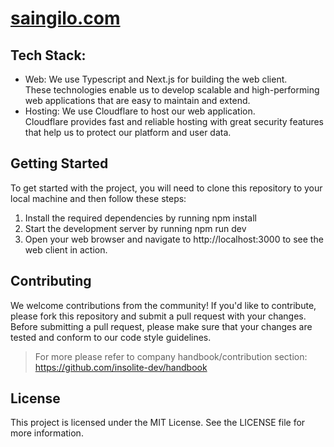 # [saingilo.com](https://saingilo.com)

## Tech Stack:
- Web: We use Typescript and Next.js for building the web client. <br> These technologies enable us to develop scalable and high-performing web applications that are easy to maintain and extend.
- Hosting: We use Cloudflare to host our web application. <br> Cloudflare provides fast and reliable hosting with great security features that help us to protect our platform and user data.

## Getting Started
To get started with the project, you will need to clone this repository to your local machine and then follow these steps:

1. Install the required dependencies by running npm install
2. Start the development server by running npm run dev
3. Open your web browser and navigate to http://localhost:3000 to see the web client in action.

## Contributing
We welcome contributions from the community! If you'd like to contribute, please fork this repository and submit a pull request with your changes.
Before submitting a pull request, please make sure that your changes are tested and conform to our code style guidelines.
> For more please refer to company handbook/contribution section: https://github.com/insolite-dev/handbook

## License
This project is licensed under the MIT License. See the LICENSE file for more information.
